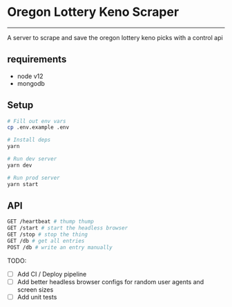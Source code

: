 # Oregon Lottery Keno Scraper
---
A server to scrape and save the oregon lottery keno picks with a control api

## requirements
- node v12
- mongodb

## Setup
```bash
# Fill out env vars
cp .env.example .env

# Install deps
yarn

# Run dev server
yarn dev

# Run prod server
yarn start

```

## API
```bash
GET /heartbeat # thump thump
GET /start # start the headless browser
GET /stop # stop the thing
GET /db # get all entries
POST /db # write an entry manually
```

TODO:
- [ ] Add CI / Deploy pipeline
- [ ] Add better headless browser configs for random user agents and screen sizes
- [ ] Add unit tests
